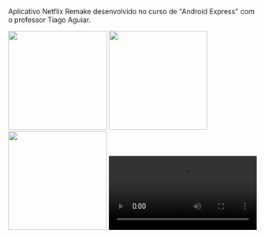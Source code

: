 Aplicativo Netflix Remake desenvolvido no curso de "Android Express" com o professor Tiago Aguiar.
<div align="lefht">
<img src="https://user-images.githubusercontent.com/82022487/168797734-60793dcc-e47b-4063-a553-7fa46342b0e6.jpeg" width="200px" />
<img src="https://user-images.githubusercontent.com/82022487/168797743-c26302de-364a-4b31-9c5a-6caf4e7509ae.jpeg" width="200px" />
<img src="https://user-images.githubusercontent.com/82022487/168797737-45a6b54d-00ab-467f-b679-c51e23846378.jpeg" width="200px" />
<video src="https://user-images.githubusercontent.com/82022487/168797747-0ed43e71-9285-43ac-b68f-48d7d49ed55b.mp4"/>


</div>

